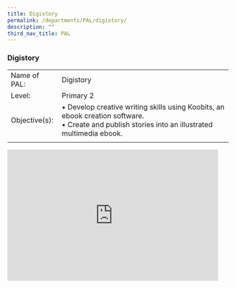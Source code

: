 ```yaml
---
title: Digistory
permalink: /departments/PAL/digistory/
description: ""
third_nav_title: PAL
---
```

### Digistory

|  |  |
|---|---|
| Name of PAL: | Digistory |
| Level: | Primary 2 |
| Objective(s):<br> | • Develop creative writing skills using Koobits, an ebook creation software. <br>• Create and publish stories into an illustrated multimedia ebook. |
|  |  |

<iframe allowfullscreen="true" height="299" width="480" frameborder="0" src="https://docs.google.com/presentation/d/e/2PACX-1vR2VdkzD6Lb5GXZvqJ6pzLESDnIqKBeCtGmv76v5eCoZ8ybEYQb6oELpbzGIL943T3r_mdWUwxkH48T/embed?start=false&amp;loop=false&amp;delayms=5000"></iframe>